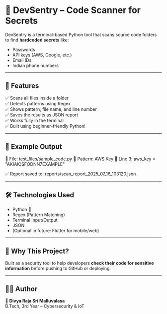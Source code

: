 # 🔰 DevSentry – Code Scanner for Secrets

DevSentry is a terminal-based Python tool that scans source code folders to find **hardcoded secrets** like:
- Passwords
- API keys (AWS, Google, etc.)
- Email IDs
- Indian phone numbers

---

## 🔧 Features

✅ Scans all files inside a folder  
✅ Detects patterns using Regex  
✅ Shows pattern, file name, and line number  
✅ Saves the results as JSON report  
✅ Works fully in the terminal  
✅ Built using beginner-friendly Python!

---

## 📸 Example Output





📄 File: test_files/sample_code.py
🔎 Pattern: AWS Key
📌 Line 3: aws_key = "AKIAIOSFODNN7EXAMPLE"

✅ Report saved to: reports/scan_report_2025_07_16_103120.json


---

## 🛠 Technologies Used

- Python 🐍
- Regex (Pattern Matching)
- Terminal Input/Output
- JSON
- (Optional in future: Flutter for mobile/web)

---

## 🧠 Why This Project?

Built as a security tool to help developers **check their code for sensitive information** before pushing to GitHub or deploying.

---

## 👩‍💻 Author

👋 **Divya Raja Sri Malluvalasa**  
B.Tech, 3rd Year – Cybersecurity & IoT  
